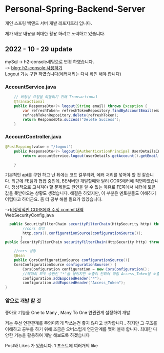 # Personal-Spring-Backend-Server

개인 스프링 백앤드 서버 개발 레포지토리 입니다.

제가 배운 내용을 최대한 활용 하려고 노력하고 있습니다.<br>

## 2022 - 10 - 29 update
mySql -> h2-console세팅으로 변경 하였습니다. <br>
-> [blog: h2-console 사용하기](https://chem-en-9273.tistory.com/66) <br>
Logout 기능 구현 하였습니다(에러처리는 다시 확인 해야 합니다) <br>



### AccountService.java
```java
    // 비정상 요청을 되돌리기 위해 Transactional
    @Transactional
    public ResponseDto<?> logout(String email) throws Exception {
        var refreshToken= refreshTokenRepository.findByAccountEmail(email).orElseThrow(RuntimeException::new);
        refreshTokenRepository.delete(refreshToken);
        return ResponseDto.success("Delete Success");
    }
```
### AccountController.java

```java
@PostMapping(value = "/logout")
    public ResponseDto<?> logout(@AuthenticationPrincipal UserDetailsImpl userDetails) throws Exception {
        return accountService.logout(userDetails.getAccount().getEmail());

    }

```

기본적인 api를 구현 하고 난 뒤에는 코드 갈무리와, 에러 처리를 넣어야 할 것 같습니다. 최근에 FE팀과 협업 중인데,  BE서버만 개발할때와 달리 CORS에러에 직면하였습니다. 정상적으로 고쳐져야 할 문제들도 원인을 알 수 없는 이유로 FE쪽에서 헤더에 토큰값을 못받아오는 상황도 생겼습니다. 해결은 하였지만, 이 부분은 멘토분들도 이해하기 어렵다고 하더군요. 좀 더 공부 해볼 필요가 있겠습니다.

->[비정상적인 CORS에러 수정 commit내역](https://github.com/RefinedStone/Personal-Spring-Backend-Server/commit/1d62f22d4fd3045cd28100805d49ce77051fd7fa?diff=unified#diff-5931a1c89edd47981af4622fdf7dd3b4e3a8d9f821478da98de75b21ffaa44ddR49-R79)  
WebSecurityConfig.java
```java
  public SecurityFilterChain securityFilterChain(HttpSecurity http) throws Exception {
        //cors 설정
        http.cors().configurationSource(configurationSource());
       }
public SecurityFilterChain securityFilterChain(HttpSecurity http) throws Excepti

    //cors 설정
    @Bean
    public CorsConfigurationSource configurationSource(){
    CorsConfigurationSource configurationSource() {
        CorsConfiguration configuration = new CorsConfiguration();
        //헤더의 모두 승인인 "*"을 넣었지만 노출이 안되어 직접 Access_Token을 노출시키도록 하니 수정되었다.
        configuration.addExposedHeader("*");
        configuration.addExposedHeader("Access_Token");
}
```


### 앞으로 개발 할 것
좋아요 기능을 One to Many , Many To One 연관관계 설정하여 개발

저는 우선 연관관계를 무의미하게 막쓰는건 좋지 않다고 생각합니다.. 하지만 그 구조를 이해하고 공부를 하기 위해 조금은 오버스럽게 연관관계를 맺어 볼까 합니다.
최대한 다양한 기능을 활용하여 개발 해보도록 하겠습니다


Post와 Likes 가 있습니다. 1 포스트에 여러개의 like 

